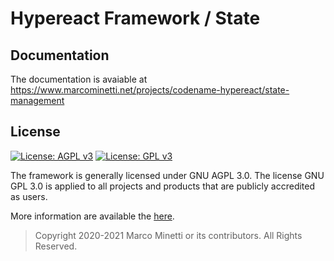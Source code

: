 # Hypereact Framework / State

## Documentation

The documentation is avaiable at https://www.marcominetti.net/projects/codename-hypereact/state-management

## License

[![License: AGPL v3](https://img.shields.io/badge/License-AGPL%20v3-blue.svg)](https://www.gnu.org/licenses/agpl-3.0)
[![License: GPL v3](https://img.shields.io/badge/License-GPLv3-lightgrey.svg)](https://www.gnu.org/licenses/gpl-3.0)

The framework is generally licensed under GNU AGPL 3.0. The license GNU GPL 3.0 is applied to all projects and products that are publicly accredited as users.

More information are available the [here](LICENCE.md).

> Copyright 2020-2021 Marco Minetti or its contributors. All Rights Reserved.
